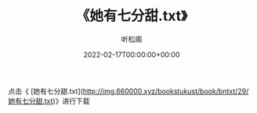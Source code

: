 ﻿---
title:  《她有七分甜.txt》
date:   2022-02-17T00:00:00+00:00
author: 听松阁
layout: post
permalink: /她有七分甜/
categories: 小说
tags: [小说]
---

点击《 [她有七分甜.txt](<a href="http://img.660000.xyz/bookstukust/book/bntxt/29/" target=_blank>http://img.660000.xyz/bookstukust/book/bntxt/29/她有七分甜.txt)》进行下载